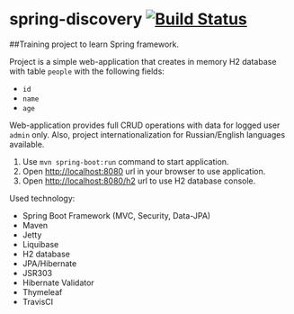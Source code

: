 # spring-discovery [![Build Status](https://travis-ci.org/flexjoy/SpringHelloWorld.svg?branch=master)](https://travis-ci.org/flexjoy/SpringHelloWorld)


##Training project to learn Spring framework.

Project is a simple web-application that creates in memory H2 database with table `people` with the following fields:
 
 - `id`
 - `name`
 - `age`
 
Web-application provides full CRUD operations with data for logged user `admin` only.
Also, project internationalization for Russian/English languages available.

1. Use `mvn spring-boot:run` command to start application.
2. Open <http://localhost:8080> url in your browser to use application.
3. Open <http://localhost:8080/h2> url to use H2 database console.
 

Used technology:

 - Spring Boot Framework (MVC, Security, Data-JPA)
 - Maven
 - Jetty
 - Liquibase
 - H2 database
 - JPA/Hibernate
 - JSR303
 - Hibernate Validator
 - Thymeleaf
 - TravisCI
 
